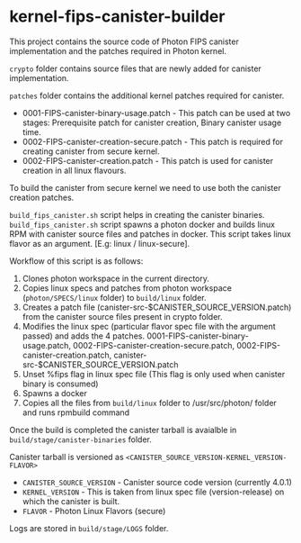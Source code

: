 # kernel-fips-canister-builder

This project contains the source code of Photon FIPS canister implementation and the patches required in Photon kernel.

`crypto` folder contains source files that are newly added for canister implementation.

`patches` folder contains the additional kernel patches required for canister.
    
- 0001-FIPS-canister-binary-usage.patch - This patch can be used at two stages: Prerequisite patch for canister creation, Binary canister usage time.
- 0002-FIPS-canister-creation-secure.patch - This patch is required for creating canister from secure kernel.
- 0002-FIPS-canister-creation.patch - This patch is used for canister creation in all linux flavours.

To build the canister from secure kernel we need to use both the canister creation patches.

`build_fips_canister.sh` script helps in creating the canister binaries. 
`build_fips_canister.sh` script spawns a photon docker and builds linux RPM with canister source files and patches in docker.
This script takes linux flavor as an argument. [E.g: linux / linux-secure].

Workflow of this script is as follows:
    
1. Clones photon workspace in the current directory.
2. Copies linux specs and patches from photon workspace (`photon/SPECS/linux` folder) to `build/linux` folder.
3. Creates a patch file (canister-src-$CANISTER_SOURCE_VERSION.patch) from the canister source files present in crypto folder.
4. Modifies the linux spec (particular flavor spec file with the argument passed) and adds the 4 patches.
    0001-FIPS-canister-binary-usage.patch, 0002-FIPS-canister-creation-secure.patch, 0002-FIPS-canister-creation.patch, canister-src-$CANISTER_SOURCE_VERSION.patch
5. Unset %fips flag in linux spec file (This flag is only used when canister binary is consumed)
6. Spawns a docker 
7. Copies all the files from `build/linux` folder to /usr/src/photon/ folder and runs rpmbuild command
    

Once the build is completed the canister tarball is avaialble in `build/stage/canister-binaries` folder.

Canister tarball is versioned as `<CANISTER_SOURCE_VERSION-KERNEL_VERSION-FLAVOR>`

- `CANISTER_SOURCE_VERSION` - Canister source code version (currently 4.0.1)
- `KERNEL_VERSION` - This is taken from linux spec file (version-release) on which the canister is built.
- `FLAVOR` - Photon Linux Flavors (secure)
    
Logs are stored in `build/stage/LOGS` folder.

